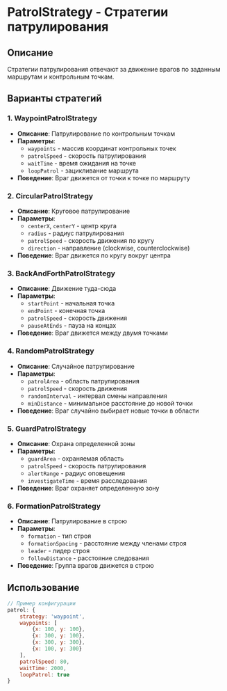 # PatrolStrategy - Стратегии патрулирования

## Описание
Стратегии патрулирования отвечают за движение врагов по заданным маршрутам и контрольным точкам.

## Варианты стратегий

### 1. WaypointPatrolStrategy
- **Описание**: Патрулирование по контрольным точкам
- **Параметры**:
  - `waypoints` - массив координат контрольных точек
  - `patrolSpeed` - скорость патрулирования
  - `waitTime` - время ожидания на точке
  - `loopPatrol` - зацикливание маршрута
- **Поведение**: Враг движется от точки к точке по маршруту

### 2. CircularPatrolStrategy
- **Описание**: Круговое патрулирование
- **Параметры**:
  - `centerX`, `centerY` - центр круга
  - `radius` - радиус патрулирования
  - `patrolSpeed` - скорость движения по кругу
  - `direction` - направление (clockwise, counterclockwise)
- **Поведение**: Враг движется по кругу вокруг центра

### 3. BackAndForthPatrolStrategy
- **Описание**: Движение туда-сюда
- **Параметры**:
  - `startPoint` - начальная точка
  - `endPoint` - конечная точка
  - `patrolSpeed` - скорость движения
  - `pauseAtEnds` - пауза на концах
- **Поведение**: Враг движется между двумя точками

### 4. RandomPatrolStrategy
- **Описание**: Случайное патрулирование
- **Параметры**:
  - `patrolArea` - область патрулирования
  - `patrolSpeed` - скорость движения
  - `randomInterval` - интервал смены направления
  - `minDistance` - минимальное расстояние до новой точки
- **Поведение**: Враг случайно выбирает новые точки в области

### 5. GuardPatrolStrategy
- **Описание**: Охрана определенной зоны
- **Параметры**:
  - `guardArea` - охраняемая область
  - `patrolSpeed` - скорость патрулирования
  - `alertRange` - радиус оповещения
  - `investigateTime` - время расследования
- **Поведение**: Враг охраняет определенную зону

### 6. FormationPatrolStrategy
- **Описание**: Патрулирование в строю
- **Параметры**:
  - `formation` - тип строя
  - `formationSpacing` - расстояние между членами строя
  - `leader` - лидер строя
  - `followDistance` - расстояние следования
- **Поведение**: Группа врагов движется в строю

## Использование
```javascript
// Пример конфигурации
patrol: {
    strategy: 'waypoint',
    waypoints: [
        {x: 100, y: 100},
        {x: 300, y: 100},
        {x: 300, y: 300},
        {x: 100, y: 300}
    ],
    patrolSpeed: 80,
    waitTime: 2000,
    loopPatrol: true
}
```
